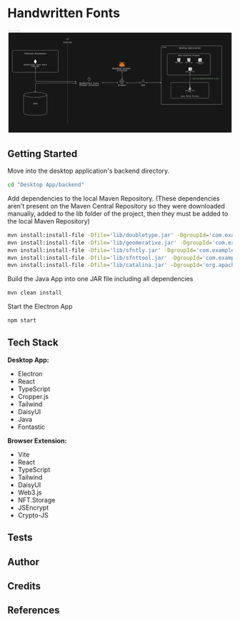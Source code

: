 # Handwritten Fonts

![Architectural Overview](./docs/Diagrams/architectural-overview.svg)

## Getting Started

Move into the desktop application's backend directory.

```bash
cd "Desktop App/backend"
```

Add dependencies to the local Maven Repository. (These dependencies aren't present on the Maven Central Repository so they were downloaded manually, added to the lib folder of the project, then they must be added to the local Maven Repository)

```bash
mvn install:install-file -Dfile='lib/doubletype.jar' -DgroupId='com.example' -DartifactId='doubletype' -Dversion='1.0' -Dpackaging=jar
mvn install:install-file -Dfile='lib/geomerative.jar' -DgroupId='com.example' -DartifactId='geomerative' -Dversion='1.0' -Dpackaging=jar
mvn install:install-file -Dfile='lib/sfntly.jar' -DgroupId='com.example' -DartifactId='sfntly' -Dversion='1.0' -Dpackaging=jar
mvn install:install-file -Dfile='lib/sfnttool.jar' -DgroupId='com.example' -DartifactId='sfnttool' -Dversion='1.0' -Dpackaging=jar
mvn install:install-file -Dfile='lib/catalina.jar' -DgroupId='org.apache.tomcat' -DartifactId='tomcat-catalina' -Dversion='1.0' -Dpackaging=jar
```

Build the Java App into one JAR file including all dependencies

```bash
mvn clean install
```

Start the Electron App

```bash
npm start
```

## Tech Stack

**Desktop App:**

- Electron
- React
- TypeScript
- Cropper.js
- Tailwind
- DaisyUI
- Java
- Fontastic

**Browser Extension:**

- Vite
- React
- TypeScript
- Tailwind
- DaisyUI
- Web3.js
- NFT.Storage
- JSEncrypt
- Crypto-JS

## Tests

## Author

## Credits

## References
